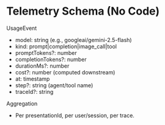 # Telemetry Schema (No Code)

UsageEvent
- model: string (e.g., googleai/gemini-2.5-flash)
- kind: prompt|completion|image_call|tool
- promptTokens?: number
- completionTokens?: number
- durationMs?: number
- cost?: number (computed downstream)
- at: timestamp
- step?: string (agent/tool name)
- traceId?: string

Aggregation
- Per presentationId, per user/session, per trace.

